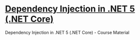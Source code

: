 # [Dependency Injection in .NET 5 (.NET Core)](https://www.udemy.com/course/dependency-injection-in-net-5-net-core)

Dependency Injection in .NET 5 (.NET Core) - Course Material
